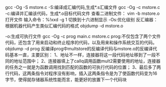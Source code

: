 gcc -Og -S mstore.c
-S:编译成汇编代码,生成*.s汇编文件
gcc -Og -c mstore.c
-c:编译并汇编该代码，生成*.o目标代码文件
查看二进制文件：
vim -b mstore.o  打开文件
输入命令：%!xxd -g 1   切换到十六进制显示
-Os:优化级别
反汇编器：根据机器代码产生类似汇编代码的格式
objdump -d mstore.o

-o:生成可执行文件
gcc -Og -c prog main.c mstore.c
prog:不仅包含了两个文件代码，还包含了用来启动和终止程序的代码，以及用来和操作系统交互的代码。
objdump -d prog
反编译prog中multstore的反编译代码与mstore.o的反编译代码基本一直，主要区别：
1、地址不一样，连接器将这一段代码地址移到了一段不同的地址范围中；
2、连接器填上了callq调用函数mult2需要使用的地址，连接器的任务之一就是为函数调用找到匹配的函数的可执行代码的位置；
3、最后多了两行代码，这两条指令对程序没有影响，插入这两条指令是为了使函数代码变为16字节，使得就存储器系统性能而言，能更好的放置下一个代码块






